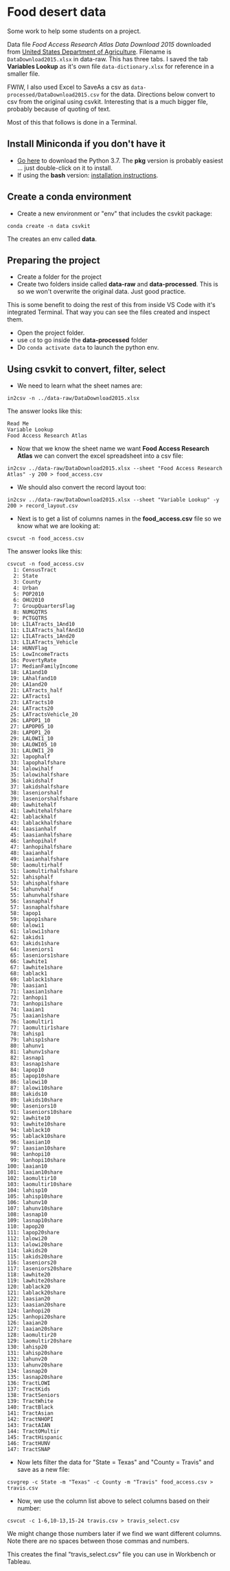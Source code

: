 # Food desert data

Some work to help some students on a project.

Data file _Food Access Research Atlas Data Download 2015_ downloaded from [United States Department of Agriculture](https://www.ers.usda.gov/data-products/food-access-research-atlas/download-the-data/). Filename is `DataDownload2015.xlsx` in data-raw. This has three tabs. I saved the tab **Variables Lookup** as it's own file `data-dictionary.xlsx` for reference in a smaller file.

FWIW, I also used Excel to SaveAs a csv as `data-processed/DataDownload2015.csv` for the data. Directions below convert to csv from the original using csvkit. Interesting that is a much bigger file, probably because of quoting of text.

Most of this that follows is done in a Terminal.

## Install Miniconda if you don't have it

- [Go here](https://docs.conda.io/en/latest/miniconda.html) to download the Python 3.7. The **pkg** version is probably easiest ... just double-click on it to install.
- If using the **bash** version: [installation instructions](https://conda.io/projects/conda/en/latest/user-guide/install/macos.html).

## Create a conda environment

- Create a new environment or "env" that includes the csvkit package:

`conda create -n data csvkit`

The creates an env called **data**.

## Preparing the project

- Create a folder for the project
- Create two folders inside called **data-raw** and **data-processed**. This is so we won't overwrite the original data. Just good practice.

This is some benefit to doing the rest of this from inside VS Code with it's integrated Terminal. That way you can see the files created and inspect them.

- Open the project folder.
- use `cd` to go inside the **data-processed** folder
- Do `conda activate data` to launch the python env.

## Using csvkit to convert, filter, select

- We need to learn what the sheet names are:

`in2csv -n ../data-raw/DataDownload2015.xlsx`

The answer looks like this:

```
Read Me
Variable Lookup
Food Access Research Atlas
```

- Now that we know the sheet name we want **Food Access Research Atlas** we can convert the excel spreadsheet into a csv file:

`in2csv ../data-raw/DataDownload2015.xlsx --sheet "Food Access Research Atlas" -y 200 > food_access.csv`

- We should also convert the record layout too:

`in2csv ../data-raw/DataDownload2015.xlsx --sheet "Variable Lookup" -y 200 > record_layout.csv`

- Next is to get a list of columns names in the **food_access.csv** file so we know what we are looking at:

`csvcut -n food_access.csv`

The answer looks like this:

```
csvcut -n food_access.csv
  1: CensusTract
  2: State
  3: County
  4: Urban
  5: POP2010
  6: OHU2010
  7: GroupQuartersFlag
  8: NUMGQTRS
  9: PCTGQTRS
 10: LILATracts_1And10
 11: LILATracts_halfAnd10
 12: LILATracts_1And20
 13: LILATracts_Vehicle
 14: HUNVFlag
 15: LowIncomeTracts
 16: PovertyRate
 17: MedianFamilyIncome
 18: LA1and10
 19: LAhalfand10
 20: LA1and20
 21: LATracts_half
 22: LATracts1
 23: LATracts10
 24: LATracts20
 25: LATractsVehicle_20
 26: LAPOP1_10
 27: LAPOP05_10
 28: LAPOP1_20
 29: LALOWI1_10
 30: LALOWI05_10
 31: LALOWI1_20
 32: lapophalf
 33: lapophalfshare
 34: lalowihalf
 35: lalowihalfshare
 36: lakidshalf
 37: lakidshalfshare
 38: laseniorshalf
 39: laseniorshalfshare
 40: lawhitehalf
 41: lawhitehalfshare
 42: lablackhalf
 43: lablackhalfshare
 44: laasianhalf
 45: laasianhalfshare
 46: lanhopihalf
 47: lanhopihalfshare
 48: laaianhalf
 49: laaianhalfshare
 50: laomultirhalf
 51: laomultirhalfshare
 52: lahisphalf
 53: lahisphalfshare
 54: lahunvhalf
 55: lahunvhalfshare
 56: lasnaphalf
 57: lasnaphalfshare
 58: lapop1
 59: lapop1share
 60: lalowi1
 61: lalowi1share
 62: lakids1
 63: lakids1share
 64: laseniors1
 65: laseniors1share
 66: lawhite1
 67: lawhite1share
 68: lablack1
 69: lablack1share
 70: laasian1
 71: laasian1share
 72: lanhopi1
 73: lanhopi1share
 74: laaian1
 75: laaian1share
 76: laomultir1
 77: laomultir1share
 78: lahisp1
 79: lahisp1share
 80: lahunv1
 81: lahunv1share
 82: lasnap1
 83: lasnap1share
 84: lapop10
 85: lapop10share
 86: lalowi10
 87: lalowi10share
 88: lakids10
 89: lakids10share
 90: laseniors10
 91: laseniors10share
 92: lawhite10
 93: lawhite10share
 94: lablack10
 95: lablack10share
 96: laasian10
 97: laasian10share
 98: lanhopi10
 99: lanhopi10share
100: laaian10
101: laaian10share
102: laomultir10
103: laomultir10share
104: lahisp10
105: lahisp10share
106: lahunv10
107: lahunv10share
108: lasnap10
109: lasnap10share
110: lapop20
111: lapop20share
112: lalowi20
113: lalowi20share
114: lakids20
115: lakids20share
116: laseniors20
117: laseniors20share
118: lawhite20
119: lawhite20share
120: lablack20
121: lablack20share
122: laasian20
123: laasian20share
124: lanhopi20
125: lanhopi20share
126: laaian20
127: laaian20share
128: laomultir20
129: laomultir20share
130: lahisp20
131: lahisp20share
132: lahunv20
133: lahunv20share
134: lasnap20
135: lasnap20share
136: TractLOWI
137: TractKids
138: TractSeniors
139: TractWhite
140: TractBlack
141: TractAsian
142: TractNHOPI
143: TractAIAN
144: TractOMultir
145: TractHispanic
146: TractHUNV
147: TractSNAP
```

- Now lets filter the data for "State = Texas" and "County = Travis" and save as a new file:

`csvgrep -c State -m "Texas" -c County -m "Travis" food_access.csv > travis.csv`

- Now, we use the column list above to select columns based on their number:

`csvcut -c 1-6,10-13,15-24 travis.csv > travis_select.csv`

We might change those numbers later if we find we want different columns. Note there are no spaces between those commas and numbers.

This creates the final "travis_select.csv" file you can use in Workbench or Tableau.
